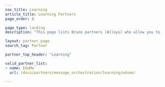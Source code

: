```yaml
---
nav_title: Learning
article_title: Learning Partners
page_order: 8

page_type: landing
description: "This page lists Braze partners (Alloys) who allow you to provide access training and other learning opportunities in your messaging campaigns."

layout: partner_page
search_tag: Partner

partner_top_header: "Learning"

valid_partner_list:
- name: EduMe
  url: /docs/partners/message_orchestration/learning/edume/

---
```

